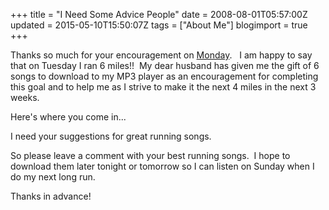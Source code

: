 +++
title = "I Need Some Advice People"
date = 2008-08-01T05:57:00Z
updated = 2015-05-10T15:50:07Z
tags = ["About Me"]
blogimport = true 
+++

Thanks so much for your encouragement on [Monday](http://lifeatthecircus.com/2008/07/27/the-agony-of-defeat/).&#160;&#160; I am happy to say that on Tuesday I ran 6 miles!!&#160; My dear husband has given me the gift of 6 songs to download to my MP3 player as an encouragement for completing this goal and to help me as I strive to make it the next 4 miles in the next 3 weeks.&#160; 

Here's where you come in...

I need your suggestions for great running songs.

So please leave a comment with your best running songs.&#160; I hope to download them later tonight or tomorrow so I can listen on Sunday when I do my next long run.

Thanks in advance!
